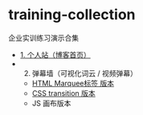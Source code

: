 # training-collection
企业实训练习演示合集


- [1. 个人站（博客首页）](https://aiyoudiao.github.io/training-collection/my-site/index.html)
- 2. 弹幕墙（可视化词云 / 视频弹幕）
  - [HTML Marquee标签 版本](https://aiyoudiao.github.io/training-collection/bullet-curtain-wall/html-bullet-curain-wall.html)
  - [CSS transition 版本](https://aiyoudiao.github.io/training-collection/bullet-curtain-wall/css-bullet-curain-wall.html)
  - JS 画布版本
